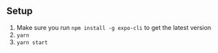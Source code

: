 ## Setup

1. Make sure you run `npm install -g expo-cli` to get the latest version
2. `yarn`
3. `yarn start`
